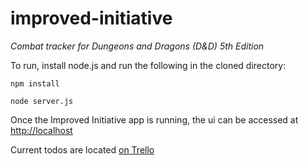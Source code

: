 # improved-initiative
*Combat tracker for Dungeons and Dragons (D&amp;D) 5th Edition*

To run, install node.js and run the following in the cloned directory:

`npm install`

`node server.js`

Once the Improved Initiative app is running, the ui can be accessed at <http://localhost>

Current todos are located [on Trello](https://trello.com/b/q71xURUt/improved-initiative)
